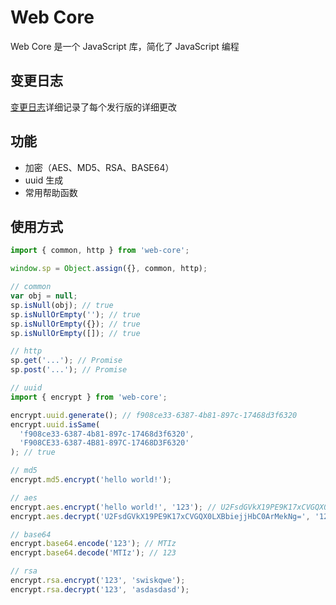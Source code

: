 # Web Core

Web Core 是一个 JavaScript 库，简化了 JavaScript 编程

## 变更日志

[变更日志](./CHANGELOG.md)详细记录了每个发行版的详细更改

## 功能

- 加密（AES、MD5、RSA、BASE64）
- uuid 生成
- 常用帮助函数

## 使用方式

```javascript
import { common, http } from 'web-core';

window.sp = Object.assign({}, common, http);

// common
var obj = null;
sp.isNull(obj); // true
sp.isNullOrEmpty(''); // true
sp.isNullOrEmpty({}); // true
sp.isNullOrEmpty([]); // true

// http
sp.get('...'); // Promise
sp.post('...'); // Promise

// uuid
import { encrypt } from 'web-core';

encrypt.uuid.generate(); // f908ce33-6387-4b81-897c-17468d3f6320
encrypt.uuid.isSame(
  'f908ce33-6387-4b81-897c-17468d3f6320',
  'F908CE33-6387-4B81-897C-17468D3F6320'
); // true

// md5
encrypt.md5.encrypt('hello world!');

// aes
encrypt.aes.encrypt('hello world!', '123'); // U2FsdGVkX19PE9K17xCVGQX0LXBbiejjHbC0ArMekNg=
encrypt.aes.decrypt('U2FsdGVkX19PE9K17xCVGQX0LXBbiejjHbC0ArMekNg=', '123'); // hello world!

// base64
encrypt.base64.encode('123'); // MTIz
encrypt.base64.decode('MTIz'); // 123

// rsa
encrypt.rsa.encrypt('123', 'swiskqwe');
encrypt.rsa.decrypt('123', 'asdasdasd');
```
